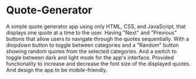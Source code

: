 # Quote-Generator
A simple quote generator app using only HTML, CSS, and JavaScript, that displays one quote at a time to the user. 
Having "Next" and "Previous" buttons that allow users to navigate through the quotes sequentially.
With a dropdown button to toggle between categories and a "Random" button showing random quotes from the selected categories.
And a switch to toggle between dark and light mode for the app's interface.
Provided functionality to increase and decrease the font size of the displayed quotes.
And design the app to be mobile-friendly.
